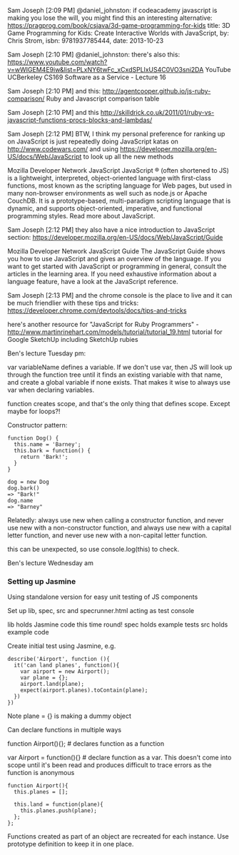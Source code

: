 Sam Joseph [2:09 PM]
@daniel_johnston: if codeacademy javascript is making you lose the will, you might find this an interesting alternative: https://pragprog.com/book/csjava/3d-game-programming-for-kids
title: 3D Game Programming for Kids: Create Interactive Worlds with JavaScript, by: Chris Strom, isbn: 9781937785444, date: 2013-10-23

Sam Joseph [2:10 PM]
@daniel_johnston: there's also this: https://www.youtube.com/watch?v=wWIGEM4E9iw&list=PLxNY6twFc_xCxdSPLlxUS4C0VO3sni2DA
YouTube
UCBerkeley
CS169 Software as a Service - Lecture 16 

Sam Joseph [2:10 PM] 
and this: http://agentcooper.github.io/js-ruby-comparison/
Ruby and Javascript comparison table

Sam Joseph [2:10 PM]
and this http://skilldrick.co.uk/2011/01/ruby-vs-javascript-functions-procs-blocks-and-lambdas/

Sam Joseph [2:12 PM]
BTW, I think my personal preference for ranking up on JavaScript is just repeatedly doing JavaScript katas on http://www.codewars.com/ and using https://developer.mozilla.org/en-US/docs/Web/JavaScript to look up all the new methods

Mozilla Developer Network
JavaScript
JavaScript ® (often shortened to JS) is a lightweight, interpreted, object-oriented language with first-class functions, most known as the scripting language for Web pages, but used in many non-browser environments as well such as node.js or Apache CouchDB. It is a prototype-based, multi-paradigm scripting language that is dynamic, and supports object-oriented, imperative, and functional programming styles. Read more about JavaScript.

Sam Joseph [2:12 PM]
they also have a nice introduction to JavaScript section: https://developer.mozilla.org/en-US/docs/Web/JavaScript/Guide

Mozilla Developer Network
JavaScript Guide
The JavaScript Guide shows you how to use JavaScript and gives an overview of the language. If you want to get started with JavaScript or programming in general, consult the articles in the learning area. If you need exhaustive information about a language feature, have a look at the JavaScript reference.

Sam Joseph [2:13 PM]
and the chrome console is the place to live and it can be much friendlier with these tips and tricks: https://developer.chrome.com/devtools/docs/tips-and-tricks

here's another resource for "JavaScript for Ruby Programmers" - http://www.martinrinehart.com/models/tutorial/tutorial_19.html
tutorial for Google SketchUp including SketchUp rubies

Ben's lecture Tuesday pm:

var variableName defines a variable. If we don't use var, then JS will look up through the function tree until it finds an existing variable with that name, and create a global variable if none exists. That makes it wise to always use var when declaring variables.

function creates scope, and that's the only thing that defines scope. Except maybe for loops?!

Constructor pattern:

```
function Dog() {
  this.name = 'Barney';
  this.bark = function() {
    return 'Bark!';
  }
}
```

```
dog = new Dog
dog.bark()
=> "Bark!"
dog.name
=> "Barney"
```

Relatedly: always use new when calling a constructor function, and never use new with a non-constructor function, and always use new with a capital letter function, and never use new with a non-capital letter function.

this can be unexpected, so use console.log(this) to check.

Ben's lecture Wednesday am

### Setting up Jasmine

Using standalone version for easy unit testing of JS components

Set up lib, spec, src and specrunner.html acting as test console

lib holds Jasmine code this time round!
spec holds example tests
src holds example code

Create initial test using Jasmine, e.g.

```
describe('Airport', function (){
  it('can land planes', function(){
    var airport = new Airport();
    var plane = {};
    airport.land(plane);
    expect(airport.planes).toContain(plane);
  })
})
```

Note plane = {} is making a dummy object

Can declare functions in multiple ways

function Airport(){}; # declares function as a function

var Airport = function(){} # declare function as a var. This doesn't come into scope until it's been read and produces difficult to trace errors as the function is anonymous

```
function Airport(){
  this.planes = [];
  
  this.land = function(plane){
    this.planes.push(plane);
  };
};
```

Functions created as part of an object are recreated for each instance. Use prototype definition to keep it in one place.

